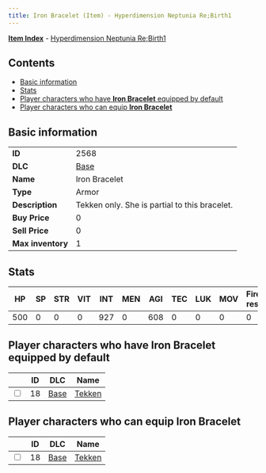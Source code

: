 ```yaml
---
title: Iron Bracelet (Item) - Hyperdimension Neptunia Re;Birth1
---
```


[**Item Index**](/neptunia/rb1/item/index.html) - [Hyperdimension Neptunia Re;Birth1](/neptunia/rb1)

## Contents

- [Basic information](#basic-information)
- [Stats](#stats)
- [Player characters who have **Iron Bracelet** equipped by default](#player-characters-who-have-iron-bracelet-equipped-by-default)
- [Player characters who can equip **Iron Bracelet**](#player-characters-who-can-equip-iron-bracelet)
## Basic information

|   |   |
| -- | -- |
| **ID** | 2568 |
| **DLC** | [Base](/neptunia/rb1/dlc/1-base.html) |
| **Name** | Iron Bracelet |
| **Type** | Armor |
| **Description** | Tekken only. She is partial to this bracelet. |
| **Buy Price** | 0 |
| **Sell Price** | 0 |
| **Max inventory** | 1 |


## Stats

| HP | SP | STR | VIT | INT | MEN | AGI | TEC | LUK | MOV | Fire res. | Ice res. | Wind res. | Lightning res. |
| -- | -- | --- | --- | --- | --- | --- | --- | --- | --- | --------- | -------- | --------- | -------------- |
| 500 | 0 | 0 | 0 | 927 | 0 | 608 | 0 | 0 | 0 | 0 | 0 | 0 | 0 |


## Player characters who have **Iron Bracelet** equipped by default

|    | ID | DLC | Name |
| -- | -- | --- | ---- |
| <input type="checkbox" id="rb1-player-1-18" class="trackbox" /> | 18 | [Base](/neptunia/rb1/dlc/1-base.html) | [Tekken](/neptunia/rb1/player/1-18-tekken.html) |


## Player characters who can equip **Iron Bracelet**

|    | ID | DLC | Name |
| -- | -- | --- | ---- |
| <input type="checkbox" id="rb1-player-1-18" class="trackbox" /> | 18 | [Base](/neptunia/rb1/dlc/1-base.html) | [Tekken](/neptunia/rb1/player/1-18-tekken.html) |
